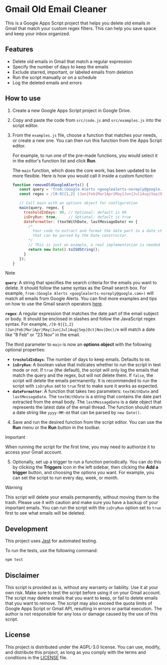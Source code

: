 # Gmail Old Email Cleaner

This is a Google Apps Script project that helps you delete old emails in Gmail that match your custom regex filters. This can help you save space and keep your inbox organized.

## Features

- Delete old emails in Gmail that match a regular expression
- Specify the number of days to keep the emails
- Exclude starred, important, or labeled emails from deletion
- Run the script manually or on a schedule
- Log the deleted emails and errors

## How to use

1. Create a new Google Apps Script project in Google Drive.
2. Copy and paste the code from `src/code.js` and `src/examples.js` into the script editor.
3. From the `examples.js` file, choose a function that matches your needs, or create a new one. You can then run this function from the Apps Script editor.

   For example, to run one of the pre-made functions, you would select it in the editor's function list and click **Run**.

   The `main` function, which does the core work, has been updated to be more flexible. Here is how you would call it inside a custom function:

   ```js
   function removeOldGoogleAlerts() {
      const query = 'from:(Google Alerts <googlealerts-noreply@google.com>)';
      const regex = /[0-9]{1,2} (Jan|Feb|Mar|Apr|May|Jun|Jul|Aug|Sep|Oct|Nov|Dec)/m;

      // Call main with an options object for configuration
      main(query, regex, {
        tresholdInDays: 90, // Optional: default is 60
        isDryRun: true,     // Optional: default is true
        dateFormatter: (textWithDate, lastMessageDate) => {
          /*
            Your code to extract and format the date part to a date string
            that can be parsed by the Date constructor.
          */
          // This is just an example, a real implementation is needed here.
          return new Date().toISOString();
        }
      });
   }
   ```

> [!NOTE]
> **`query`**: A string that specifies the search criteria for the emails you want to delete. It should follow the same syntax as the Gmail search box. For example, `from:(Google Alerts <googlealerts-noreply@google.com>)` will match all emails from Google Alerts. You can find more examples and tips on how to use the Gmail search operators [here](https://developers.google.com/codelabs/apps-script-fundamentals-1).
>
> **`regex`**: A regular expression that matches the date part of the email subject or body. It should be enclosed in slashes and follow the JavaScript regex syntax. For example, `/[0-9]{1,2} (Jan|Feb|Mar|Apr|May|Jun|Jul|Aug|Sep|Oct|Nov|Dec)/m` will match a date like “8 Feb” or “23 Nov” in the email.
>
> The third parameter to `main` is now an **options object** with the following optional properties:
>
> - **`tresholdInDays`**: The number of days to keep emails. Defaults to `60`.
> - **`isDryRun`**: A boolean value that indicates whether to run the script in test mode or not. If `true` (the default), the script will only log the emails that match the query and the regex, but will not delete them. If `false`, the script will delete the emails permanently. It is recommended to run the script with `isDryRun` set to `true` first to make sure it works as expected.
> - **`dateFormatter`**: A function that takes two parameters: `textWithDate` and `lastMessageDate`. The `textWithDate` is a string that contains the date part extracted from the email body. The `lastMessageDate` is a date object that represents the latest date of the email thread. The function should return a date string like `yyyy-MM-dd` that can be parsed by `new Date()`.

4. Save and run the desired function from the script editor. You can use the **Run** menu or the **Run** button in the toolbar.

> [!IMPORTANT]
> When running the script for the first time, you may need to authorize it to access your Gmail account.

5. Optionally, set up a trigger to run a function periodically. You can do this by clicking the **Triggers** icon in the left sidebar, then clicking the **Add a trigger** button, and choosing the options you want. For example, you can set the script to run every day, week, or month.

> [!WARNING]
> This script will delete your emails permanently, without moving them to the trash. Please use it with caution and make sure you have a backup of your important emails. You can run the script with the `isDryRun` option set to `true` first to see what emails will be deleted.

## Development

This project uses [Jest](https://jestjs.io/) for automated testing.

To run the tests, use the following command:

```bash
npm test
```

## Disclaimer

This script is provided as is, without any warranty or liability. Use it at your own risk. Make sure to test the script before using it on your Gmail account. The script may delete emails that you want to keep, or fail to delete emails that you want to remove. The script may also exceed the quota limits of Google Apps Script or Gmail API, resulting in errors or partial execution. The author is not responsible for any loss or damage caused by the use of this script.

## License

This project is distributed under the AGPL-3.0 license. You can use, modify, and distribute this project, as long as you comply with the terms and conditions in the [LICENSE](/LICENSE) file.